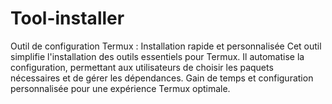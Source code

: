# Tool-installer
Outil de configuration Termux : Installation rapide et personnalisée Cet outil simplifie l'installation des outils essentiels pour Termux. Il automatise la configuration, permettant aux utilisateurs de choisir les paquets nécessaires et de gérer les dépendances. Gain de temps et configuration personnalisée pour une expérience Termux optimale.
